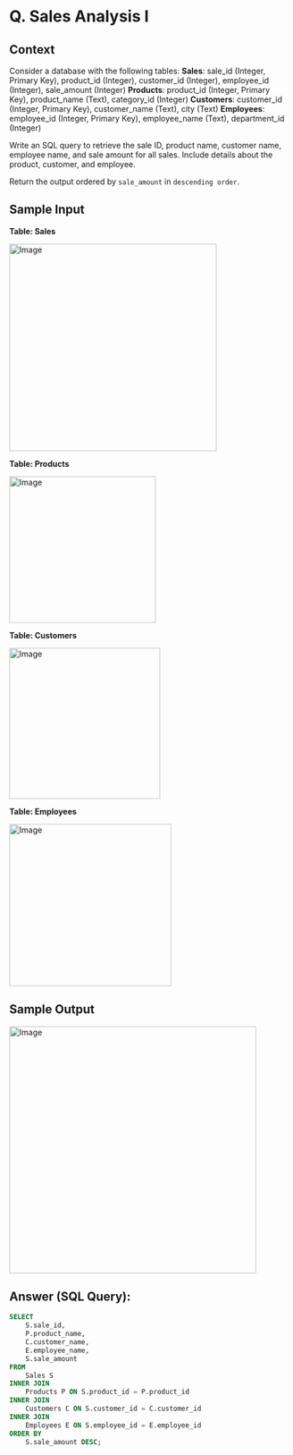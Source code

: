 # Q. Sales Analysis I

## Context

Consider a database with the following tables:
**Sales**: sale_id (Integer, Primary Key), product_id (Integer), customer_id (Integer), employee_id (Integer), sale_amount (Integer)
**Products**: product_id (Integer, Primary Key), product_name (Text), category_id (Integer)
**Customers**: customer_id (Integer, Primary Key), customer_name (Text), city (Text)
**Employees**: employee_id (Integer, Primary Key), employee_name (Text), department_id (Integer)

Write an SQL query to retrieve the sale ID, product name, customer name, employee name, and sale amount for all sales. Include details about the product, customer, and employee.

Return the output ordered by `sale_amount` in `descending order`.

## Sample Input

**Table: Sales**

<img width="371" alt="Image" src="https://github.com/user-attachments/assets/66839dc5-15d7-4268-86f8-a94f49bb629d" />

**Table: Products**

<img width="262" alt="Image" src="https://github.com/user-attachments/assets/d0b8cc46-a792-408a-bdca-c59937cc2a3b" />

**Table: Customers**

<img width="270" alt="Image" src="https://github.com/user-attachments/assets/eb0d04df-32c9-48a2-a45a-5ec047e6c374" />

**Table: Employees**

<img width="290" alt="Image" src="https://github.com/user-attachments/assets/66732103-07f7-42d5-89ea-ed583c2237af" />

## Sample Output

<img width="442" alt="Image" src="https://github.com/user-attachments/assets/02b76f72-5dbb-47ce-abf7-d5e7e93139b6" />

## Answer (SQL Query):

```sql
SELECT 
    S.sale_id,
    P.product_name,
    C.customer_name,
    E.employee_name,
    S.sale_amount
FROM 
    Sales S
INNER JOIN 
    Products P ON S.product_id = P.product_id
INNER JOIN 
    Customers C ON S.customer_id = C.customer_id
INNER JOIN 
    Employees E ON S.employee_id = E.employee_id
ORDER BY
    S.sale_amount DESC;
